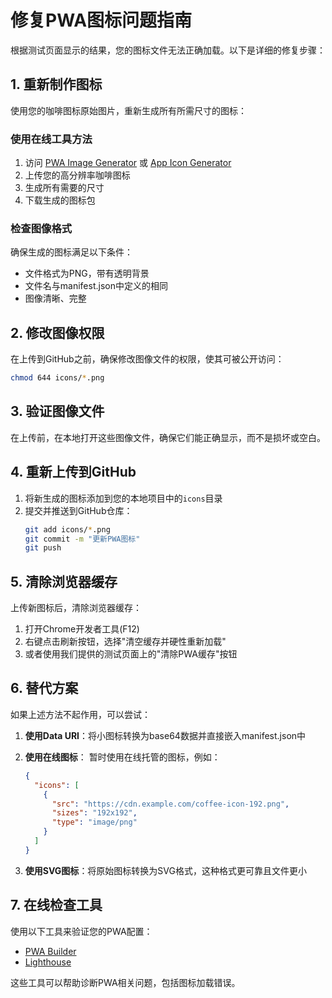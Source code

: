 # 修复PWA图标问题指南

根据测试页面显示的结果，您的图标文件无法正确加载。以下是详细的修复步骤：

## 1. 重新制作图标

使用您的咖啡图标原始图片，重新生成所有所需尺寸的图标：

### 使用在线工具方法

1. 访问 [PWA Image Generator](https://www.pwabuilder.com/imageGenerator) 或 [App Icon Generator](https://www.appicon.co/)
2. 上传您的高分辨率咖啡图标
3. 生成所有需要的尺寸
4. 下载生成的图标包

### 检查图像格式

确保生成的图标满足以下条件：
- 文件格式为PNG，带有透明背景
- 文件名与manifest.json中定义的相同
- 图像清晰、完整

## 2. 修改图像权限

在上传到GitHub之前，确保修改图像文件的权限，使其可被公开访问：

```bash
chmod 644 icons/*.png
```

## 3. 验证图像文件

在上传前，在本地打开这些图像文件，确保它们能正确显示，而不是损坏或空白。

## 4. 重新上传到GitHub

1. 将新生成的图标添加到您的本地项目中的`icons`目录
2. 提交并推送到GitHub仓库：
   ```bash
   git add icons/*.png
   git commit -m "更新PWA图标"
   git push
   ```

## 5. 清除浏览器缓存

上传新图标后，清除浏览器缓存：
1. 打开Chrome开发者工具(F12)
2. 右键点击刷新按钮，选择"清空缓存并硬性重新加载"
3. 或者使用我们提供的测试页面上的"清除PWA缓存"按钮

## 6. 替代方案

如果上述方法不起作用，可以尝试：

1. **使用Data URI**：将小图标转换为base64数据并直接嵌入manifest.json中

2. **使用在线图标**：
   暂时使用在线托管的图标，例如：
   ```json
   {
     "icons": [
       {
         "src": "https://cdn.example.com/coffee-icon-192.png",
         "sizes": "192x192",
         "type": "image/png"
       }
     ]
   }
   ```

3. **使用SVG图标**：将原始图标转换为SVG格式，这种格式更可靠且文件更小

## 7. 在线检查工具

使用以下工具来验证您的PWA配置：
- [PWA Builder](https://www.pwabuilder.com/)
- [Lighthouse](https://developers.google.com/web/tools/lighthouse)

这些工具可以帮助诊断PWA相关问题，包括图标加载错误。 